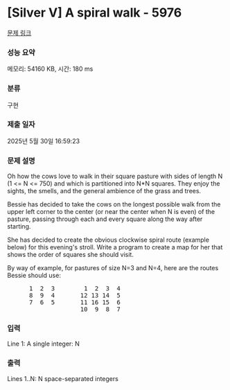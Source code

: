 # [Silver V] A spiral walk - 5976 

[문제 링크](https://www.acmicpc.net/problem/5976) 

### 성능 요약

메모리: 54160 KB, 시간: 180 ms

### 분류

구현

### 제출 일자

2025년 5월 30일 16:59:23

### 문제 설명

<p>Oh how the cows love to walk in their square pasture with sides of length N (1 <= N <= 750) and which is partitioned into N*N squares. They enjoy the sights, the smells, and the general ambience of the grass and trees.</p>

<p>Bessie has decided to take the cows on the longest possible walk from the upper left corner to the center (or near the center when N is even) of the pasture, passing through each and every square along the way after starting.</p>

<p>She has decided to create the obvious clockwise spiral route (example below) for this evening's stroll. Write a program to create a map for her that shows the order of squares she should visit.</p>

<p>By way of example, for pastures of size N=3 and N=4, here are the routes Bessie should use:</p>

<pre>      1  2  3        1  2  3  4
      8  9  4       12 13 14  5
      7  6  5       11 16 15  6
                    10  9  8  7</pre>

### 입력 

 <p>Line 1: A single integer: N</p>

<p> </p>

### 출력 

 <p>Lines 1..N: N space-separated integers</p>

<p> </p>

